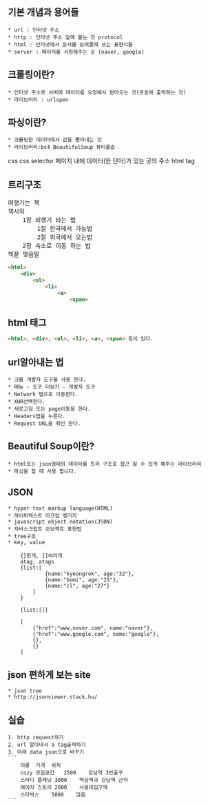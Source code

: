 ## 기본 개념과 용어들
    * url : 인터넷 주소
    * http : 인터넷 주소 앞에 붙는 것 protocol
    * html : 인터넷에서 문서를 보여줄때 쓰는 표현식들
    * server : 페이지를 서빙해주는 곳 (naver, google)

## 크롤링이란?
    * 인터넷 주소로 서버에 데이터를 요청해서 받아오는 것(콘솔에 출력하는 것)
    * 라이브러리 : urlopen

## 파싱이란?
    * 크롤링한 데이터에서 값을 뽑아내는 것
    * 라이브러리:bs4 BeautifulSoup 뷰티풀솝

css
css selector
	페이지 내에 데이터(한 단어)가 있는 곳의 주소
html tag

## 트리구조

<pre>
여행가는 책
책시작
	1장 비행기 타는 법
		1절 한국에서 가능법
		2절 외국에서 오는법
	2장 숙소로 이동 하는 법
책끝 맺음말
</pre>

```html
<html>
	<div>
		<ul>
			<li>
				<a>
					<span>
```

## html 태그
```html
<html>, <div>, <ul>, <li>, <a>, <span> 등이 있다.
```

## url알아내는 법
    * 크롬 개발자 도구를 사용 한다.
    * 메뉴 - 도구 더보기 - 개발자 도구
    * Network 탭으로 이동한다.
    * XHR선택한다.
    * 새로고침 또는 page이동을 한다.
    * Headers탭을 누른다.
    * Request URL을 확인 한다.

## Beautiful Soup이란?
    * html또는 json형태의 데이터를 트리 구조로 접근 할 수 있게 해주는 라이브러리
    * 파싱을 할 때 사용 합니다. 
 
## JSON
    * hyper text markup language(HTML)
    * 하이퍼텍스트 마크업 랭기지
    * javascript object notation(JSON)
    * 자바스크립트 오브젝트 표현법
    * tree구조
    * key, value

```
    {}한개, []여러개
    atag, atags
    {list:[
            {name:"kyeongrok", age:"32"},
            {name:"bomi", age:"25"},
            {name:"cl", age:"27"}
        ]
    }
    
    {list:[]}
    
    [
        {"href":"www.naver.com", name:"naver"},
        {"href":"www.google.com", name:"google"},
        {},
        {}
    ]
```

## json 편하게 보는 site
    * json tree
    * http://jsonviewer.stack.hu/
    
## 실습
    1. http request하기
    2. url 알아내서 a tag출력하기
    3. 아래 data json으로 바꾸기
    ```
        이름	가격	위치
        cozy 모임공간	2500	강남역 3번출구
        스터디 플래닛	3000	역삼역과 강남역 근처
        에이지 스토리	2000	서울대입구역
        스타벅스	5000	많음
    ```